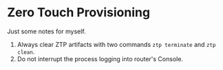 # Zero Touch Provisioning

Just some notes for myself.

1. Always clear ZTP artifacts with two commands `ztp terminate` and `ztp clean`.
2. Do not interrupt the process logging into router's Console.
